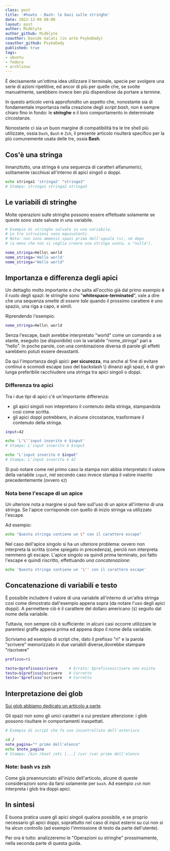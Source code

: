 ```yaml
---
class: post
title: '#howto - Bash: le basi sulle stringhe'
date: 2022-12-09 08:00
layout: post
author: Midblyte
author_github: Midblyte
coauthor: Davide Galati (in arte PsykeDady)
coauthor_github: PsykeDady
published: true
tags:
- ubuntu
- fedora
- archlinux
---
```


È decisamente un'ottima idea utilizzare il terminale, specie per svolgere una serie di azioni ripetitive, ed ancor di più per quelle che, se svolte manualmente, sarebbero invece ben più dispendiose da portare a termine.

In questo articolo verrà approfondito un aspetto che, nonostante sia di fondamentale importanza nella creazione degli *script bash*, non è sempre chiaro fino in fondo: le **stringhe** e il loro comportamento in determinate circostanze.

Nonostante ci sia un buon margine di compatibilità tra le tre shell più utilizzate, ossia `Dash`, `Bash` e `Zsh`, il presente articolo risulterà specifico per la più comunemente usata delle tre, ossia **Bash**.

## Cos'è una stringa

Innanzitutto, una stringa è una sequenza di caratteri alfanumerici, solitamente racchiusi all'interno di apici singoli o doppi.

```bash
echo stringa1 'stringa2' "stringa3"
# Stampa: stringa1 stringa2 stringa3
```

## Le variabili di stringhe

Molte operazioni sulle stringhe possono essere effettuate solamente se queste sono state salvate in una variabile.

```bash
# Esempio di stringhe salvate in una variabile.
# Le tre istruzioni sono equivalenti.
# Nota: non sono ammessi spazi prima dell'uguale (=), né dopo
# (a meno che non si voglia creare una stringa vuota, o "nulla").

nome_stringa=Hello\ world
nome_stringa='Hello world'
nome_stringa="Hello world"
```

## Importanza e differenza degli apici

Un dettaglio molto importante e che salta all'occhio già dal primo esempio è il ruolo degli spazi: le stringhe sono "**whitespace-terminated**", vale a dire che una sequenza *smette di essere tale* quando il prossimo carattere è uno spazio, una riga a capo, e simili.

Riprendendo l'esempio:

```bash
nome_stringa=Hello\ world
```

Senza l'escape, bash avrebbe interpretato "world" come un comando a se stante, eseguito (se disponibile) con la variabile "nome\_stringa" pari a "hello". In poche parole, con una combinazione diversa di parole gli effetti sarebbero potuti essere devastanti.

Da qui l'importanza degli apici: **per sicurezza**, ma anche al fine di evitare continui e scomodi escape (uso del backslash \\) dinanzi agli spazi, è di gran lunga preferibile racchiudere una stringa tra apici singoli o doppi.

### Differenza tra apici

Tra i due tipi di apici c'è un'importante differenza:

- gli apici singoli non intepretano il contenuto della stringa, stampandola così come scritta.
- gli apici doppi potrebbero, in alcune circostanze, trasformare il contenuto della stringa.

```bash
input=42

echo 'L'\''input inserito è $input'
# Stampa: L'input inserito è $input

echo "L'input inserito è $input"
# Stampa: L'input inserito è 42
```

Si può notare come nel primo caso la stampa non abbia interpretato il valore della variabile `input`, nel secondo caso invece stampa il valore inserito precedentemente (ovvero `42`)

### Nota bene l'escape di un apice

Un ulteriore nota a margine si può fare sull'uso di un apice all'interno di una stringa. Se l'apice corrisponde con quello di inizio stringa va utilizzato l'escape. 

Ad esempio:

```bash
echo "Questa stringa contiene un \" con il carattere escape" 
```

Nel caso dell'apice singolo si ha un ulteriore problema: ovvero non interpreta la scritta (come spiegato in precedenza), perciò non interpreta nemmeno gli escape. L'apice singolo va quindi prima terminato, poi fatto l'escape e quindi riscritto, effettuando *una concatenazione*: 

```bash
echo 'Questa stringa contiene un '\'' con il carattere escape' 
```

## Concatenazione di variabili e testo

È possibile includere il valore di una variabile all'interno di un'altra stringa così come dimostrato dall'esempio appena sopra (da notare l'uso degli apici doppi). A permettere ciò è il carattere del dollaro americano (`$`) seguito dal nome della variabile.

Tuttavia, non sempre ciò è sufficiente: in alcuni casi occorre utilizzare le parentesi graffe appena prima ed appena dopo il nome della variabile.

Scriviamo ad esempio di script che, dato il prefisso "ri" e la parola "scrivere" memorizzato in due variabili diverse,dovrebbe stampare "riscrivere"

```bash
prefisso=ri

testo=$prefissoscrivere     # Errato: $prefissoscrivere non esiste
testo=${prefisso}scrivere   # Corretto
testo="$prefisso"scrivere   # Corretto
```

## Interpretazione dei glob

[Sui glob abbiamo dedicato un articolo a parte](https://linuxhub.it/articles/howto-velocizzarsi-terminale-pt2/).

Gli spazi non sono gli unici caratteri a cui prestare attenzione: i glob possono risultare in comportamenti inaspettati.

```bash
# Esempio di script che fa uso incontrollato dell'asterisco

cd /
note_pagina="* primo dell'elenco"
echo $note_pagina
# Stampa: /bin /boot /etc [...] /usr /var primo dell'elenco
```

### Note: bash vs zsh

Come già preannunciato all'inizio dell'articolo, alcune di queste considerazioni sono da farsi solamente per `bash`. Ad esempio `zsh` non interpreta i glob tra doppi apici.  

## In sintesi

È buona pratica usare gli apici singoli qualora possibile, e se proprio necessario gli apici doppi, soprattutto nel caso di input esterni su cui non si ha alcun controllo (ad esempio l'immissione di testo da parte dell'utente).

Per ora è tutto: analizzeremo le "Operazioni su stringhe" prossimamente, nella seconda parte di questa guida.
